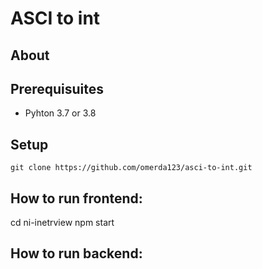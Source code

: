 # ASCI to int

## About

## Prerequisuites

* Pyhton 3.7 or 3.8

## Setup

    git clone https://github.com/omerda123/asci-to-int.git


## How to run frontend:
cd ni-inetrview
npm start

## How to run backend:

